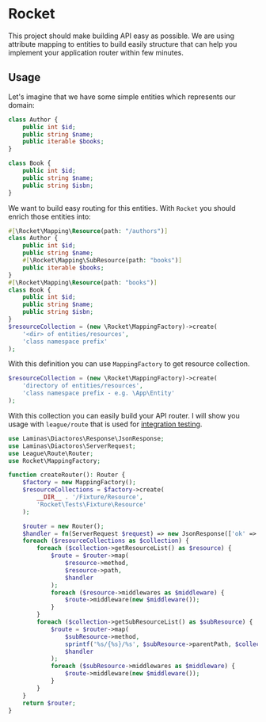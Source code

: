 # Rocket

This project should make building API easy as possible. We are using attribute mapping to entities to build easily structure that can help you implement your application router within few minutes.

## Usage

Let's imagine that we have some simple entities which represents our domain:

```php
class Author {  
    public int $id;
    public string $name;    
    public iterable $books;  
}

class Book {
    public int $id;
    public string $name;
    public string $isbn;
}
```

We want to build easy routing for this entities. With `Rocket` you should enrich those entities into:

```php
#[\Rocket\Mapping\Resource(path: "/authors")]
class Author {  
    public int $id;
    public string $name;
    #[\Rocket\Mapping\SubResource(path: "books")]    
    public iterable $books;  
}
#[\Rocket\Mapping\Resource(path: "books")]
class Book {
    public int $id;
    public string $name;
    public string $isbn;
}
$resourceCollection = (new \Rocket\MappingFactory)->create(
    '<dir> of entities/resources',
    'class namespace prefix'
);
```

With this definition you can use `MappingFactory` to get resource collection.

```php
$resourceCollection = (new \Rocket\MappingFactory)->create(
    'directory of entities/resources',
    'class namespace prefix - e.g. \App\Entity'
);
```

With this collection you can easily build your API router. I will show you usage with `league/route` that is used for [integration testing](./tests/MappingFactoryTest.php).

```php
use Laminas\Diactoros\Response\JsonResponse;
use Laminas\Diactoros\ServerRequest;
use League\Route\Router;
use Rocket\MappingFactory;

function createRouter(): Router {
    $factory = new MappingFactory();
    $resourceCollections = $factory->create(
        __DIR__ . '/Fixture/Resource',
        'Rocket\Tests\Fixture\Resource'
    );

    $router = new Router();
    $handler = fn(ServerRequest $request) => new JsonResponse(['ok' => true]);
    foreach ($resourceCollections as $collection) {
        foreach ($collection->getResourceList() as $resource) {
            $route = $router->map(
                $resource->method,
                $resource->path,
                $handler
            );
            foreach ($resource->middlewares as $middleware) {
                $route->middleware(new $middleware());
            }
        }
        foreach ($collection->getSubResourceList() as $subResource) {
            $route = $router->map(
                $subResource->method,
                sprintf('%s/{%s}/%s', $subResource->parentPath, $collection->getId()->name, $subResource->path),
                $handler
            );
            foreach ($subResource->middlewares as $middleware) {
                $route->middleware(new $middleware());
            }
        }
    }
    return $router;
}
```
